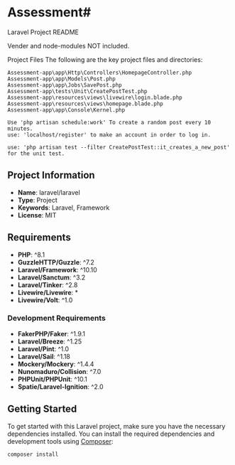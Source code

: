 # Assessment# 
Laravel Project README

Vender and node-modules NOT included.

Project Files
The following are the key project files and directories:

    Assessment-app\app\Http\Controllers\HomepageController.php
    Assessment-app\app\Models\Post.php
    Assessment-app\app\Jobs\SavePost.php
    Assessment-app\tests\Unit\CreatePostTest.php
    Assessment-app\resources\views\livewire\login.blade.php
    Assessment-app\resources\views\homepage.blade.php
    Assessment-app\app\Console\Kernel.php

    Use 'php artisan schedule:work' To create a random post every 10 minutes.
    use: 'localhost/register' to make an account in order to log in.

    use: 'php artisan test --filter CreatePostTest::it_creates_a_new_post'
    for the unit test.

## Project Information

-   **Name**: laravel/laravel
-   **Type**: Project
-   **Keywords**: Laravel, Framework
-   **License**: MIT

## Requirements

-   **PHP**: ^8.1
-   **GuzzleHTTP/Guzzle**: ^7.2
-   **Laravel/Framework**: ^10.10
-   **Laravel/Sanctum**: ^3.2
-   **Laravel/Tinker**: ^2.8
-   **Livewire/Livewire**: \*
-   **Livewire/Volt**: ^1.0

### Development Requirements

-   **FakerPHP/Faker**: ^1.9.1
-   **Laravel/Breeze**: ^1.25
-   **Laravel/Pint**: ^1.0
-   **Laravel/Sail**: ^1.18
-   **Mockery/Mockery**: ^1.4.4
-   **Nunomaduro/Collision**: ^7.0
-   **PHPUnit/PHPUnit**: ^10.1
-   **Spatie/Laravel-Ignition**: ^2.0

## Getting Started

To get started with this Laravel project, make sure you have the necessary dependencies installed. You can install the required dependencies and development tools using [Composer](https://getcomposer.org/):

```bash
composer install
```
